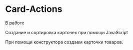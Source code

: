 # Card-Actions

В работе

Создание и сортировка карточек при помощи JavaScript

При помощи конструктора создаем карточки товаров.
